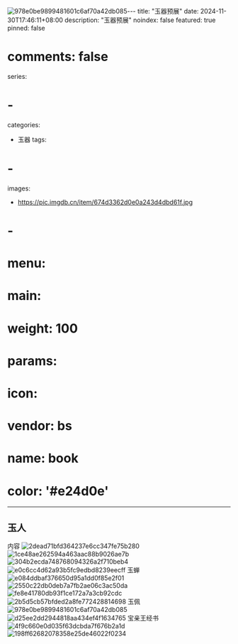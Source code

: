 ![978e0be9899481601c6af70a42db085](https://github.com/user-attachments/assets/545926fb-c791-43a8-811b-20fdd73fefcb)---
title: "玉器预展"
date: 2024-11-30T17:46:11+08:00
description: "玉器预展"
noindex: false
featured: true
pinned: false
# comments: false
series:
#  - 
categories:
 - 玉器
tags:
#  - 
images: 
 - https://pic.imgdb.cn/item/674d3362d0e0a243d4dbd61f.jpg
#  - 
# menu:
#   main:
#     weight: 100
#     params:
#       icon:
#         vendor: bs
#         name: book
#         color: '#e24d0e'
---

## 玉人

内容
![2dead71bfd364237e6cc347fe75b280](https://github.com/user-attachments/assets/48efd1b8-9c57-42b6-8813-4735f721c695)
![1ce48ae262594a463aac88b9026ae7b](https://github.com/user-attachments/assets/6292b0fb-f0e1-45ca-95e2-08015c468e72)
![304b2ecda748768094326a2f710beb4](https://github.com/user-attachments/assets/e463b001-6ccc-4eff-8743-c920a3fef0e5)
![e0c6cc4d62a93b5fc9edbd8239eecff](https://github.com/user-attachments/assets/6c6b43f1-bca0-4d35-a1f6-72ef83dd7064)
玉蝉
![e084ddbaf376650d95a1dd0f85e2f01](https://github.com/user-attachments/assets/58e95ede-1563-44f5-b6a7-a7283790f273)
![2550c22db0deb7a7fb2ae06c3ac50da](https://github.com/user-attachments/assets/5767850a-1985-4acc-921b-dfa2fe7ad8e1)
![fe8e41780db93f1ce172a7a3cb92cdc](https://github.com/user-attachments/assets/85a9e4db-631f-4e42-9fc3-b21496691993)
![2b5d5cb57bfded2a8fe772428814698](https://github.com/user-attachments/assets/65c9cdc1-bd77-4ca9-b715-0367e9b3c79e)
玉佩
![978e0be9899481601c6af70a42db085](https://github.com/user-attachments/assets/53579f62-b930-4791-af93-013ca1e2b8c4)
![d25ee2dd2944818aa434ef4f1634765](https://github.com/user-attachments/assets/c11a6468-7786-4b90-8504-1ee56a1b0e51)
宝亲王经书
![4f9c660e0d035f63dcbda7f676b2a1d](https://github.com/user-attachments/assets/a662b7b0-8a1f-452b-af71-858ebeb3ac19)
![198ff62682078358e25de46022f0234](https://github.com/user-attachments/assets/183408cd-65dd-47ac-80b8-89a32596d903)


